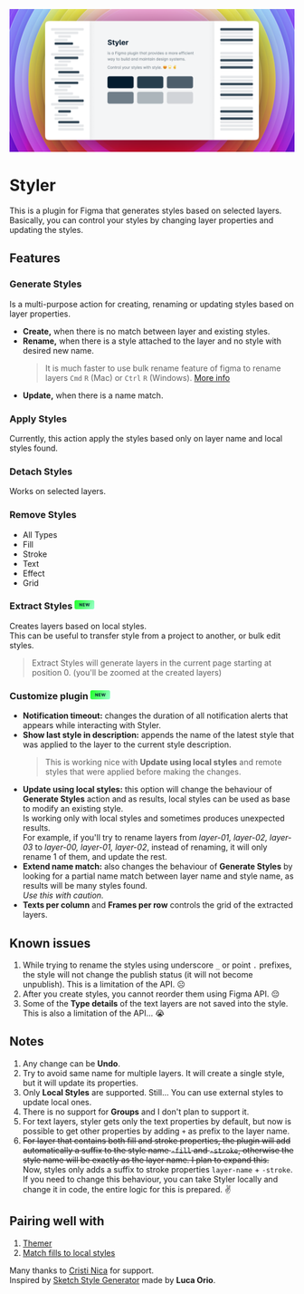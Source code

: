 ![cover](thumbnail.png)

# Styler

This is a plugin for Figma that generates styles based on selected layers.  
Basically, you can control your styles by changing layer properties and updating the styles.

## Features

### Generate Styles

Is a multi-purpose action for creating, renaming or updating styles based on layer properties.

- **Create,** when there is no match between layer and existing styles.
- **Rename,** when there is a style attached to the layer and no style with desired new name.
  > It is much faster to use bulk rename feature of figma to rename layers `Cmd` `R` (Mac) or `Ctrl` `R` (Windows).
  > [More info](https://help.figma.com/hc/en-us/articles/360039958934-Rename-Layers)
- **Update,** when there is a name match.

### Apply Styles

Currently, this action apply the styles based only on layer name and local styles found.

### Detach Styles

Works on selected layers.

### Remove Styles

- All Types
- Fill
- Stroke
- Text
- Effect
- Grid

### Extract Styles <img src="tag-new.svg" style="height: 1rem;" alt="New">

Creates layers based on local styles.  
This can be useful to transfer style from a project to another, or bulk edit styles.

> Extract Styles will generate layers in the current page starting at position 0. (you'll be zoomed at the created layers)

### Customize plugin <img src="tag-new.svg" style="height: 1rem;" alt="New">

- **Notification timeout:** changes the duration of all notification alerts that appears while interacting with Styler.
- **Show last style in description:** appends the name of the latest style that was applied to the layer to the current style description.
  > This is working nice with **Update using local styles** and remote styles that were applied before making the changes.
- **Update using local styles:** this option will change the behaviour of **Generate Styles** action and as results, local styles can be used as base to modify an existing style.  
  Is working only with local styles and sometimes produces unexpected results.  
  For example, if you'll try to rename layers from _layer-01, layer-02, layer-03_ to _layer-00, layer-01, layer-02_, instead of renaming, it will only rename 1 of them, and update the rest.
- **Extend name match:** also changes the behaviour of **Generate Styles** by looking for a partial name match between layer name and style name, as results will be many styles found.  
  _Use this with caution._
- **Texts per column** and **Frames per row** controls the grid of the extracted layers.

## Known issues

1. While trying to rename the styles using underscore `_` or point `.` prefixes, the style will not change the publish status (it will not become unpublish). This is a limitation of the API. ☹️
1. After you create styles, you cannot reorder them using Figma API. 😔
1. Some of the **Type details** of the text layers are not saved into the style. This is also a limitation of the API... 😭

## Notes

1. Any change can be **Undo**.
1. Try to avoid same name for multiple layers. It will create a single style, but it will update its properties.
1. Only **Local Styles** are supported. Still... You can use external styles to update local ones.
1. There is no support for **Groups** and I don't plan to support it.
1. For text layers, styler gets only the text properties by default, but now is possible to get other properties by adding `+` as prefix to the layer name.
1. ~~For layer that contains both fill and stroke properties, the plugin will add automatically a suffix to the style name `-fill` and `-stroke`, otherwise the style name will be exactly as the layer name. I plan to expand this.~~  
   Now, styles only adds a suffix to stroke properties `layer-name` + `-stroke`. If you need to change this behaviour, you can take Styler locally and change it in code, the entire logic for this is prepared. ✌️

## Pairing well with

1. [Themer](https://github.com/thomas-lowry/themer)
1. [Match fills to local styles](https://www.figma.com/community/plugin/783240561193792353/Match-fills-to-local-styles)

Many thanks to [Cristi Nica](https://github.com/cristi9512) for support.  
Inspired by [Sketch Style Generator](https://github.com/lucaorio/sketch-styles-generator) made by **Luca Orio**.
